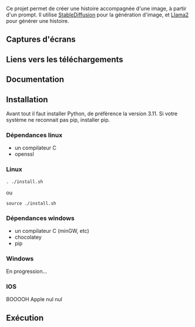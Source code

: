 Ce projet permet de créer une histoire accompagnée d'une image, à partir d'un prompt.
Il utilise [StableDiffusion](https://github.com/CompVis/stable-diffusion) pour la génération d'image, et [Llama2](https://github.com/facebookresearch/llama) pour générer une histoire.


## Captures d'écrans

## Liens vers les téléchargements



## Documentation


## Installation

Avant tout il faut installer Python, de préférence la version 3.11.
Si votre système ne reconnait pas pip, installer pip.

### Dépendances linux

* un compilateur C
* openssl

### Linux

`. ./install.sh`

ou

`source ./install.sh`

### Dépendances windows

* un compilateur C (minGW, etc)
* chocolatey
* pip

### Windows

En progression...

### IOS
BOOOOH Apple nul nul

## Exécution


